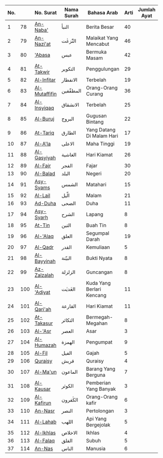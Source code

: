 | No. |     | No. Surat                                      | Nama Surah | Bahasa Arab               | Arti | Jumlah Ayat |
| --- | --- | ---------------------------------------------- | ---------- | ------------------------- | ---- | ----------- |
| 1   | 78  | [An-Naba'](https://www.baca-quran.id/78/)      | النبأ      | Berita Besar              | 40   |
| 2   | 79  | [An-Nazi'at](https://www.baca-quran.id/79/)    | النّٰزعٰت  | Malaikat Yang Mencabut    | 46   |
| 3   | 80  | ['Abasa](https://www.baca-quran.id/80/)        | عبس        | Bermuka Masam             | 42   |
| 4   | 81  | [At-Takwir](https://www.baca-quran.id/81/)     | التكوير    | Penggulungan              | 29   |
| 5   | 82  | [Al-Infitar](https://www.baca-quran.id/82/)    | الانفطار   | Terbelah                  | 19   |
| 6   | 83  | [Al-Mutaffifin](https://www.baca-quran.id/83/) | المطفّفين  | Orang-Orang Curang        | 36   |
| 7   | 84  | [Al-Insyiqaq](https://www.baca-quran.id/84/)   | الانشقاق   | Terbelah                  | 25   |
| 8   | 85  | [Al-Buruj](https://www.baca-quran.id/85/)      | البروج     | Gugusan Bintang           | 22   |
| 9   | 86  | [At-Tariq](https://www.baca-quran.id/86/)      | الطارق     | Yang Datang Di Malam Hari | 17   |
| 10  | 87  | [Al-A'la](https://www.baca-quran.id/87/)       | الاعلى     | Maha Tinggi               | 19   |
| 11  | 88  | [Al-Gasyiyah](https://www.baca-quran.id/88/)   | الغاشية    | Hari Kiamat               | 26   |
| 12  | 89  | [Al-Fajr](https://www.baca-quran.id/89/)       | الفجر      | Fajar                     | 30   |
| 13  | 90  | [Al-Balad](https://www.baca-quran.id/90/)      | البلد      | Negeri                    | 20   |
| 14  | 91  | [Asy-Syams](https://www.baca-quran.id/91/)     | الشمس      | Matahari                  | 15   |
| 15  | 92  | [Al-Lail](https://www.baca-quran.id/92/)       | الّيل      | Malam                     | 21   |
| 16  | 93  | [Ad-Duha](https://www.baca-quran.id/93/)       | الضحى      | Duha                      | 11   |
| 17  | 94  | [Asy-Syarh](https://www.baca-quran.id/94/)     | الشرح      | Lapang                    | 8    |
| 18  | 95  | [At-Tin](https://www.baca-quran.id/95/)        | التين      | Buah Tin                  | 8    |
| 19  | 96  | [Al-'Alaq](https://www.baca-quran.id/96/)      | العلق      | Segumpal Darah            | 19   |
| 20  | 97  | [Al-Qadr](https://www.baca-quran.id/97/)       | القدر      | Kemuliaan                 | 5    |
| 21  | 98  | [Al-Bayyinah](https://www.baca-quran.id/98/)   | البيّنة    | Bukti Nyata               | 8    |
| 22  | 99  | [Az-Zalzalah](https://www.baca-quran.id/99/)   | الزلزلة    | Guncangan                 | 8    |
| 23  | 100 | [Al-'Adiyat](https://www.baca-quran.id/100/)   | العٰديٰت   | Kuda Yang Berlari Kencang | 11   |
| 24  | 101 | [Al-Qari'ah](https://www.baca-quran.id/101/)   | القارعة    | Hari Kiamat               | 11   |
| 25  | 102 | [At-Takasur](https://www.baca-quran.id/102/)   | التكاثر    | Bermegah-Megahan          | 8    |
| 26  | 103 | [Al-'Asr](https://www.baca-quran.id/103/)      | العصر      | Asar                      | 3    |
| 27  | 104 | [Al-Humazah](https://www.baca-quran.id/104/)   | الهمزة     | Pengumpat                 | 9    |
| 28  | 105 | [Al-Fil](https://www.baca-quran.id/105/)       | الفيل      | Gajah                     | 5    |
| 29  | 106 | [Quraisy](https://www.baca-quran.id/106/)      | قريش       | Quraisy                   | 4    |
| 30  | 107 | [Al-Ma'un](https://www.baca-quran.id/107/)     | الماعون    | Barang Yang Berguna       | 7    |
| 31  | 108 | [Al-Kausar](https://www.baca-quran.id/108/)    | الكوثر     | Pemberian Yang Banyak     | 3    |
| 32  | 109 | [Al-Kafirun](https://www.baca-quran.id/109/)   | الكٰفرون   | Orang-Orang kafir         | 6    |
| 33  | 110 | [An-Nasr](https://www.baca-quran.id/110/)      | النصر      | Pertolongan               | 3    |
| 34  | 111 | [Al-Lahab](https://www.baca-quran.id/111/)     | اللهب      | Api Yang Bergejolak       | 5    |
| 35  | 112 | [Al-Ikhlas](https://www.baca-quran.id/112/)    | الاخلاص    | Ikhlas                    | 4    |
| 36  | 113 | [Al-Falaq](https://www.baca-quran.id/113/)     | الفلق      | Subuh                     | 5    |
| 37  | 114 | [An-Nas](https://www.baca-quran.id/114/)       | الناس      | Manusia                   | 6    |
